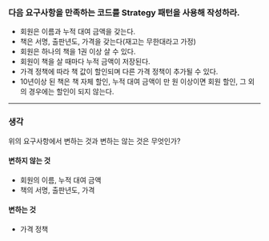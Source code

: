 ### 다음 요구사항을 만족하는 코드를 Strategy 패턴을 사용해 작성하라.

- 회원은 이름과 누적 대여 금액을 갖는다.
- 책은 서명, 출판년도, 가격을 갖는다(재고는 무한대라고 가정)
- 회원은 하나의 책을 1권 이상 살 수 있다.
- 회원이 책을 살 때마다 누적 금액이 저장된다.
- 가격 정책에 따라 책 값이 할인되며 다른 가격 정책이 추가될 수 있다.
- 10년이상 된 책은 책 자체 할인, 누적 대여 금액이 만 원 이상이면 회원 할인, 그 외의 경우에는 할인이 되지 않는다.

---

### 생각
위의 요구사항에서 변하는 것과 변하는 않는 것은 무엇인가?

#### 변하지 않는 것
- 회원의 이름, 누적 대여 금액
- 책의 서명, 출판년도, 가격

#### 변하는 것
- 가격 정책